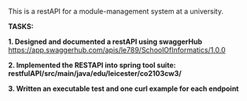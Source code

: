 This is a restAPI for a module-management system at a university. 

**TASKS:**

**1. Designed and documented a restAPI using swaggerHub**
https://app.swaggerhub.com/apis/le789/SchoolOfInformatics/1.0.0

**2. Implemented the RESTAPI into spring tool suite: restfulAPI/src/main/java/edu/leicester/co2103cw3/**

**3. Written an executable test and one curl example for each endpoint**

